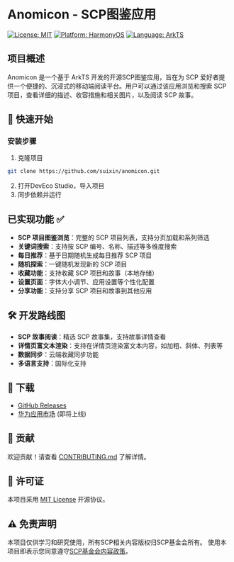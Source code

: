 # Anomicon - SCP图鉴应用

[![License: MIT](https://img.shields.io/badge/License-MIT-yellow.svg)](https://opensource.org/licenses/MIT) [![Platform: HarmonyOS](https://img.shields.io/badge/Platform-HarmonyOS-blue.svg)](https://www.harmonyos.com) [![Language: ArkTS](https://img.shields.io/badge/Language-ArkTS-red.svg)](https://developer.harmonyos.com/en/docs/documentation)

## 项目概述
Anomicon 是一个基于 ArkTS 开发的开源SCP图鉴应用，旨在为 SCP 爱好者提供一个便捷的、沉浸式的移动端阅读平台。用户可以通过该应用浏览和搜索 SCP 项目，查看详细的描述、收容措施和相关图片，以及阅读 SCP 故事。

## 🚀 快速开始

### 安装步骤
1. 克隆项目
```bash
git clone https://github.com/suixin/anomicon.git
```
2. 打开DevEco Studio，导入项目
3. 同步依赖并运行

## 已实现功能 ✅
- **SCP 项目图鉴浏览**：完整的 SCP 项目列表，支持分页加载和系列筛选
- **关键词搜索**：支持按 SCP 编号、名称、描述等多维度搜索
- **每日推荐**：基于日期随机生成每日推荐 SCP 项目
- **随机探索**：一键随机发现新的 SCP 项目
- **收藏功能**：支持收藏 SCP 项目和故事（本地存储）
- **设置页面**：字体大小调节、应用设置等个性化配置
- **分享功能**：支持分享 SCP 项目和故事到其他应用

## 🛠️ 开发路线图
- **SCP 故事阅读**：精选 SCP 故事集，支持故事详情查看
- **详情页富文本渲染**：支持在详情页渲染富文本内容，如加粗、斜体、列表等
- **数据同步**：云端收藏同步功能
- **多语言支持**：国际化支持

## 📱 下载
- [GitHub Releases](https://github.com/Suixin04/anomicon/releases)
- [华为应用市场](https://appgallery.huawei.com/) (即将上线)

## 🤝 贡献
欢迎贡献！请查看 [CONTRIBUTING.md](CONTRIBUTING.md) 了解详情。

## 📄 许可证
本项目采用 [MIT License](LICENSE) 开源协议。

## ⚠️ 免责声明
本项目仅供学习和研究使用，所有SCP相关内容版权归SCP基金会所有。
使用本项目即表示您同意遵守[SCP基金会内容政策](https://scp-wiki-cn.wikidot.com/licensing-guide)。
